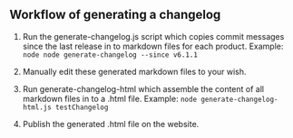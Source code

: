 ## Workflow of generating a changelog
1. Run the generate-changelog.js script which copies commit messages since the last release in to markdown files for each product.
Example: 
```node node generate-changelog --since v6.1.1```

3. Manually edit these generated markdown files to your wish.

4. Run generate-changelog-html which assemble the content of all markdown files in to a .html file.
Example:
```node generate-changelog-html.js testChangelog```

5. Publish the generated .html file on  the website.